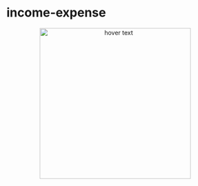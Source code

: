 # income-expense

<p align="center">
  <img src="C:/Users/zolba/OneDrive/Pictures/Screenshots/Screenshot (14).png" width="350" title="hover text">

</p>
